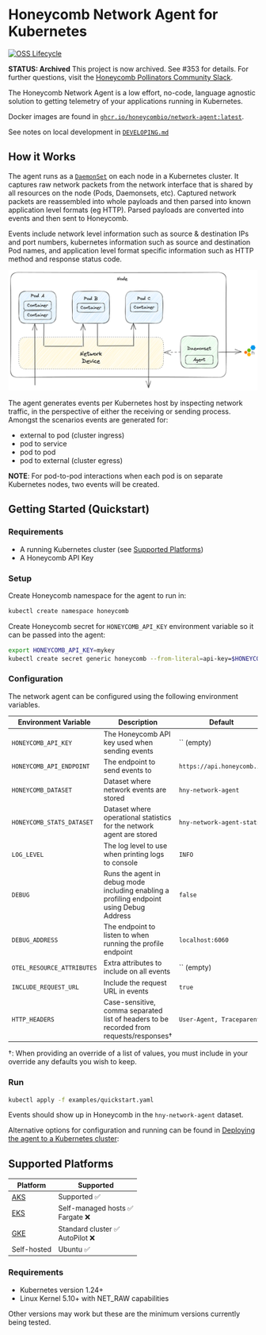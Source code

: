 # Honeycomb Network Agent for Kubernetes

[![OSS Lifecycle](https://img.shields.io/osslifecycle/honeycombio/honeycomb-network-agent)](https://github.com/honeycombio/home/blob/main/honeycomb-oss-lifecycle-and-practices.md)

**STATUS: Archived** This project is now archived. See #353 for details. For further questions, visit the [Honeycomb Pollinators Community Slack](https://docs.honeycomb.io/troubleshoot/community/#join-pollinators-community-slack).

The Honeycomb Network Agent is a low effort, no-code, language agnostic solution to getting telemetry of your applications running in Kubernetes.

Docker images are found in [`ghcr.io/honeycombio/network-agent:latest`](https://github.com/honeycombio/honeycomb-network-agent/pkgs/container/network-agent).

See notes on local development in [`DEVELOPING.md`](./DEVELOPING.md)

## How it Works

The agent runs as a [`DaemonSet`](https://kubernetes.io/docs/concepts/workloads/controllers/daemonset/) on each node in a Kubernetes cluster.
It captures raw network packets from the network interface that is shared by all resources on the node (Pods, Daemonsets, etc).
Captured network packets are reassembled into whole payloads and then parsed into known application level formats (eg HTTP).
Parsed payloads are converted into events and then sent to Honeycomb.

Events include network level information such as source & destination IPs and port numbers, kubernetes information such as source and destination Pod names, and application level format specific information such as HTTP method and response status code.

![design diagram](./agent_design.png)

The agent generates events per Kubernetes host by inspecting network traffic, in the perspective of either the receiving or sending process.
Amongst the scenarios events are generated for:
- external to pod (cluster ingress)
- pod to service
- pod to pod
- pod to external (cluster egress)

**NOTE**: For pod-to-pod interactions when each pod is on separate Kubernetes nodes, two events will be created.

## Getting Started (Quickstart)

### Requirements

- A running Kubernetes cluster (see [Supported Platforms](#supported-platforms))
- A Honeycomb API Key

### Setup

Create Honeycomb namespace for the agent to run in:

```sh
kubectl create namespace honeycomb
```

Create Honeycomb secret for `HONEYCOMB_API_KEY` environment variable so it can be passed into the agent:

```sh
export HONEYCOMB_API_KEY=mykey
kubectl create secret generic honeycomb --from-literal=api-key=$HONEYCOMB_API_KEY --namespace=honeycomb
```

### Configuration

The network agent can be configured using the following environment variables.

| Environment Variable       | Description                                                                              | Default                    | Required? |
| -------------------------- | ---------------------------------------------------------------------------------------- | -------------------------- | --------- |
| `HONEYCOMB_API_KEY`        | The Honeycomb API key used when sending events                                           | `` (empty)                 | **Yes**   |
| `HONEYCOMB_API_ENDPOINT`   | The endpoint to send events to                                                           | `https://api.honeycomb.io` | No        |
| `HONEYCOMB_DATASET`        | Dataset where network events are stored                                                  | `hny-network-agent`        | No        |
| `HONEYCOMB_STATS_DATASET`  | Dataset where operational statistics for the network agent are stored                    | `hny-network-agent-stats`  | No        |
| `LOG_LEVEL`                | The log level to use when printing logs to console                                       | `INFO`                     | No        |
| `DEBUG`                    | Runs the agent in debug mode including enabling a profiling endpoint using Debug Address | `false`                    | No        |
| `DEBUG_ADDRESS`            | The endpoint to listen to when running the profile endpoint                              | `localhost:6060`           | No        |
| `OTEL_RESOURCE_ATTRIBUTES` | Extra attributes to include on all events                                                | `` (empty)                 | No        |
| `INCLUDE_REQUEST_URL`      | Include the request URL in events                                                        | `true`                     | No        |
| `HTTP_HEADERS`             | Case-sensitive, comma separated list of headers to be recorded from requests/responses†  | `User-Agent, Traceparent`  | No        |

†: When providing an override of a list of values, you must include in your override any defaults you wish to keep.

### Run

```sh
kubectl apply -f examples/quickstart.yaml
```

Events should show up in Honeycomb in the `hny-network-agent` dataset.

Alternative options for configuration and running can be found in [Deploying the agent to a Kubernetes cluster](./DEVELOPING.md#deploying-the-agent-to-a-kubernetes-cluster):

## Supported Platforms

| Platform                                                             | Supported                           |
| -------------------------------------------------------------------- | ----------------------------------- |
| [AKS](https://azure.microsoft.com/en-gb/products/kubernetes-service) | Supported ✅                         |
| [EKS](https://aws.amazon.com/eks/)                                   | Self-managed hosts ✅ <br> Fargate ❌ |
| [GKE](https://cloud.google.com/kubernetes-engine)                    | Standard cluster ✅ <br> AutoPilot ❌ |
| Self-hosted                                                          | Ubuntu ✅                            |

### Requirements

- Kubernetes version 1.24+
- Linux Kernel 5.10+ with NET_RAW capabilities

Other versions may work but these are the minimum versions currently being tested.
